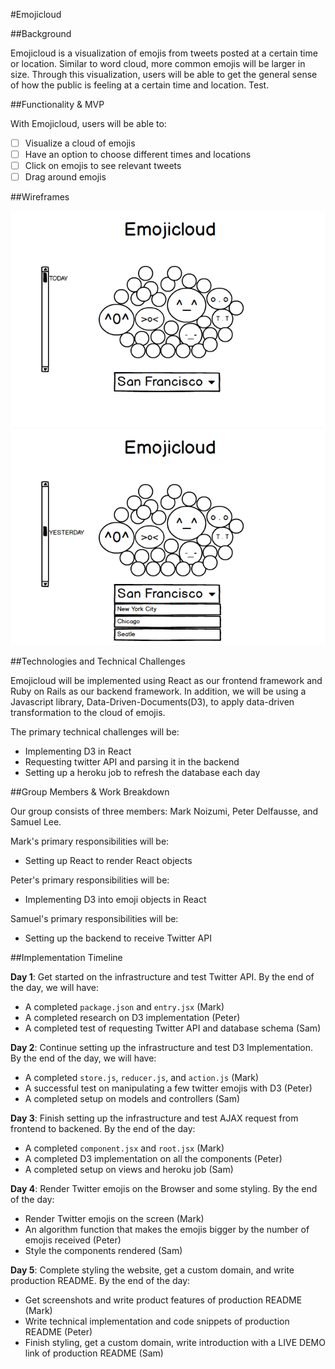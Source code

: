 #Emojicloud

##Background

Emojicloud is a visualization of emojis from tweets posted at a certain time or location. Similar to word cloud, more common emojis will be larger in size. Through this visualization, users will be able to get the general sense of how the public is feeling at a certain time and location. Test. 

##Functionality & MVP

With Emojicloud, users will be able to:

- [ ] Visualize a cloud of emojis
- [ ] Have an option to choose different times and locations
- [ ] Click on emojis to see relevant tweets
- [ ] Drag around emojis

##Wireframes

![wireframes](images/wireframe1.png)
![wireframes](images/wireframe2.png)

##Technologies and Technical Challenges

Emojicloud will be implemented using React as our frontend framework and Ruby on Rails as our backend framework. In addition, we will be using a Javascript library, Data-Driven-Documents(D3), to apply data-driven transformation to the cloud of emojis.

The primary technical challenges will be:

- Implementing D3 in React
- Requesting twitter API and parsing it in the backend
- Setting up a heroku job to refresh the database each day

##Group Members & Work Breakdown

Our group consists of three members: Mark Noizumi, Peter Delfausse, and Samuel Lee.

Mark's primary responsibilities will be:
- Setting up React to render React objects

Peter's primary responsibilities will be:
- Implementing D3 into emoji objects in React

Samuel's primary responsibilities will be:
- Setting up the backend to receive Twitter API

##Implementation Timeline

**Day 1**: Get started on the infrastructure and test Twitter API. By the end of the day, we will have:

- A completed `package.json` and `entry.jsx` (Mark)
- A completed research on D3 implementation (Peter)
- A completed test of requesting Twitter API and database schema (Sam)

**Day 2**: Continue setting up the infrastructure and test D3 Implementation. By the end of the day, we will have:

- A completed `store.js`, `reducer.js`, and `action.js` (Mark)
- A successful test on manipulating a few twitter emojis with D3 (Peter)
- A completed setup on models and controllers (Sam)

**Day 3**: Finish setting up the infrastructure and test AJAX request from frontend to backened. By the end of the day:

- A completed `component.jsx` and `root.jsx` (Mark)
- A completed D3 implementation on all the components (Peter)
- A completed setup on views and heroku job (Sam)

**Day 4**: Render Twitter emojis on the Browser and some styling. By the end of the day:

- Render Twitter emojis on the screen (Mark)
- An algorithm function that makes the emojis bigger by the number of emojis received (Peter)
- Style the components rendered (Sam)

**Day 5**: Complete styling the website, get a custom domain, and write production README. By the end of the day:
- Get screenshots and write product features of production README (Mark)
- Write technical implementation and code snippets of production README (Peter)
- Finish styling, get a custom domain, write introduction with a LIVE DEMO link of production README (Sam)
